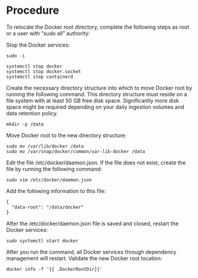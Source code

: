 # Procedure

To relocate the Docker root directory, complete the following steps as root or a user with “sudo all” authority:

Stop the Docker services:

```
sudo -i

systemctl stop docker
systemctl stop docker.socket
systemctl stop containerd
```

Create the necessary directory structure into which to move Docker root by running the following command. This directory structure must reside on a file system with at least 50 GB free disk space. Significantly more disk space might be required depending on your daily ingestion volumes and data retention policy.

```
mkdir -p /data
```

Move Docker root to the new directory structure:

```
sudo mv /var/lib/docker /data
sudo mv /var/snap/docker/common/var-lib-docker /data
```

Edit the file /etc/docker/daemon.json. If the file does not exist, create the file by running the following command:

```
sudo vim /etc/docker/daemon.json
```

Add the following information to this file:

```
{
  "data-root": "/data/docker"
}
```

After the /etc/docker/daemon.json file is saved and closed, restart the Docker services:

```
sudo systemctl start docker
```

After you run the command, all Docker services through dependency management will restart.
Validate the new Docker root location:

```
docker info -f '{{ .DockerRootDir}}'
```
